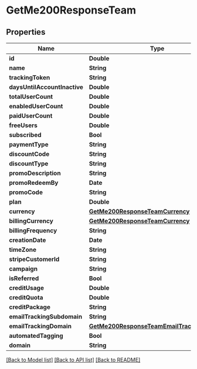 # GetMe200ResponseTeam

## Properties
Name | Type | Description | Notes
------------ | ------------- | ------------- | -------------
**id** | **Double** |  | [optional] 
**name** | **String** |  | [optional] 
**trackingToken** | **String** |  | [optional] 
**daysUntilAccountInactive** | **Double** |  | [optional] 
**totalUserCount** | **Double** |  | [optional] 
**enabledUserCount** | **Double** |  | [optional] 
**paidUserCount** | **Double** |  | [optional] 
**freeUsers** | **Double** |  | [optional] 
**subscribed** | **Bool** |  | [optional] 
**paymentType** | **String** |  | [optional] 
**discountCode** | **String** |  | [optional] 
**discountType** | **String** |  | [optional] 
**promoDescription** | **String** |  | [optional] 
**promoRedeemBy** | **Date** |  | [optional] 
**promoCode** | **String** |  | [optional] 
**plan** | **Double** |  | [optional] 
**currency** | [**GetMe200ResponseTeamCurrency**](GetMe200ResponseTeamCurrency.md) |  | [optional] 
**billingCurrency** | [**GetMe200ResponseTeamCurrency**](GetMe200ResponseTeamCurrency.md) |  | [optional] 
**billingFrequency** | **String** |  | [optional] 
**creationDate** | **Date** |  | [optional] 
**timeZone** | **String** |  | [optional] 
**stripeCustomerId** | **String** |  | [optional] 
**campaign** | **String** |  | [optional] 
**isReferred** | **Bool** |  | [optional] 
**creditUsage** | **Double** |  | [optional] 
**creditQuota** | **Double** |  | [optional] 
**creditPackage** | **String** |  | [optional] 
**emailTrackingSubdomain** | **String** |  | [optional] 
**emailTrackingDomain** | [**GetMe200ResponseTeamEmailTrackingDomain**](GetMe200ResponseTeamEmailTrackingDomain.md) |  | [optional] 
**automatedTagging** | **Bool** |  | [optional] 
**domain** | **String** |  | [optional] 

[[Back to Model list]](../README.md#documentation-for-models) [[Back to API list]](../README.md#documentation-for-api-endpoints) [[Back to README]](../README.md)


